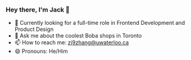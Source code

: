 ### Hey there, I'm Jack 👋

- 🔭 Currently looking for a full-time role in Frontend Development and Product Design
- 💬 Ask me about the coolest Boba shops in Toronto
- 📫 How to reach me: zj9zhang@uwaterloo.ca
- 😄 Pronouns: He/Him
